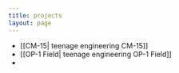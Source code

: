```yaml
---
title: projects
layout: page
---
```

- [[CM-15| teenage engineering CM-15]]
- [[OP-1 Field| teenage engineering OP-1 Field]]
- 